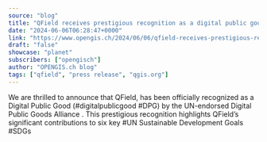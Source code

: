 ```yaml
---
source: "blog"
title: "QField receives prestigious recognition as a digital public good from the Digital Public Goods Alliance"
date: "2024-06-06T06:28:47+0000"
link: "https://www.opengis.ch/2024/06/06/qfield-receives-prestigious-recognition-as-a-digital-public-good-from-the-digital-public-goods-alliance/"
draft: "false"
showcase: "planet"
subscribers: ["opengisch"]
author: "OPENGIS.ch blog"
tags: ["qfield", "press release", "qgis.org"]
---
```


We are thrilled to announce that QField, has been officially recognized as a Digital Public Good (#digitalpublicgood #DPG) by the UN-endorsed Digital Public Goods Alliance . This prestigious recognition highlights QField’s significant contributions to six key #UN Sustainable Development Goals #SDGs
